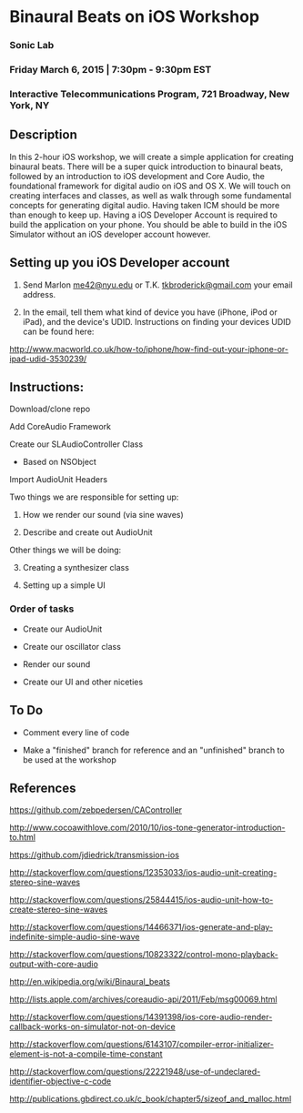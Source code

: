 # Binaural Beats on iOS Workshop

### Sonic Lab
### Friday March 6, 2015 | 7:30pm - 9:30pm EST
### Interactive Telecommunications Program, 721 Broadway, New York, NY

## Description

In this 2-hour iOS workshop, we will create a simple application for creating binaural beats. There will be a super quick introduction to binaural beats, followed by an introduction to iOS development and Core Audio, the foundational framework for digital audio on iOS and OS X. We will touch on creating interfaces and classes, as well as walk through some fundamental concepts for generating digital audio. Having taken ICM should be more than enough to keep up. Having a iOS Developer Account is required to build the application on your phone. You should be able to build in the iOS Simulator without an iOS developer account however.

## Setting up you iOS Developer account

1) Send Marlon <me42@nyu.edu> or T.K. <tkbroderick@gmail.com> your email address.

2) In the email, tell them what kind of device you have (iPhone, iPod or iPad), and the device's UDID. Instructions on finding your devices UDID can be found here:

http://www.macworld.co.uk/how-to/iphone/how-find-out-your-iphone-or-ipad-udid-3530239/

## Instructions:

Download/clone repo

Add CoreAudio Framework

Create our SLAudioController Class

- Based on NSObject

Import AudioUnit Headers

Two things we are responsible for setting up:

1) How we render our sound (via sine waves)

2) Describe and create out AudioUnit

Other things we will be doing:

3) Creating a synthesizer class

4) Setting up a simple UI

### Order of tasks 

* Create our AudioUnit

* Create our oscillator class

* Render our sound

* Create our UI and other niceties

## To Do

* Comment every line of code

* Make a "finished" branch for reference and an "unfinished" branch to be used at the workshop

## References

https://github.com/zebpedersen/CAController

http://www.cocoawithlove.com/2010/10/ios-tone-generator-introduction-to.html

https://github.com/jdiedrick/transmission-ios

http://stackoverflow.com/questions/12353033/ios-audio-unit-creating-stereo-sine-waves

http://stackoverflow.com/questions/25844415/ios-audio-unit-how-to-create-stereo-sine-waves

http://stackoverflow.com/questions/14466371/ios-generate-and-play-indefinite-simple-audio-sine-wave

http://stackoverflow.com/questions/10823322/control-mono-playback-output-with-core-audio

http://en.wikipedia.org/wiki/Binaural_beats

http://lists.apple.com/archives/coreaudio-api/2011/Feb/msg00069.html

http://stackoverflow.com/questions/14391398/ios-core-audio-render-callback-works-on-simulator-not-on-device

http://stackoverflow.com/questions/6143107/compiler-error-initializer-element-is-not-a-compile-time-constant

http://stackoverflow.com/questions/22221948/use-of-undeclared-identifier-objective-c-code

http://publications.gbdirect.co.uk/c_book/chapter5/sizeof_and_malloc.html

